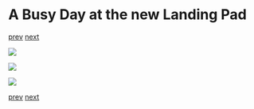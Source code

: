 # A Busy Day at the new Landing Pad

[prev](13-extender-ignition.md) [next](15-extender-er-cargo-barge-loading.md)

![](14-landing-pad-2_1.png)

![](14-landing-pad-2_2.png)

![](14-landing-pad-2_3.png)

[prev](13-extender-ignition.md) [next](15-extender-er-cargo-barge-loading.md)
